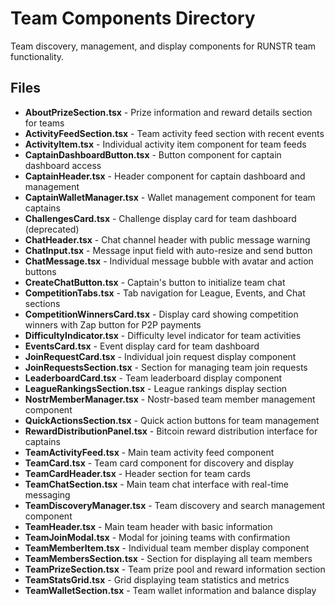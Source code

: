 # Team Components Directory

Team discovery, management, and display components for RUNSTR team functionality.

## Files

- **AboutPrizeSection.tsx** - Prize information and reward details section for teams
- **ActivityFeedSection.tsx** - Team activity feed section with recent events
- **ActivityItem.tsx** - Individual activity item component for team feeds
- **CaptainDashboardButton.tsx** - Button component for captain dashboard access
- **CaptainHeader.tsx** - Header component for captain dashboard and management
- **CaptainWalletManager.tsx** - Wallet management component for team captains
- **ChallengesCard.tsx** - Challenge display card for team dashboard (deprecated)
- **ChatHeader.tsx** - Chat channel header with public message warning
- **ChatInput.tsx** - Message input field with auto-resize and send button
- **ChatMessage.tsx** - Individual message bubble with avatar and action buttons
- **CreateChatButton.tsx** - Captain's button to initialize team chat
- **CompetitionTabs.tsx** - Tab navigation for League, Events, and Chat sections
- **CompetitionWinnersCard.tsx** - Display card showing competition winners with Zap button for P2P payments
- **DifficultyIndicator.tsx** - Difficulty level indicator for team activities
- **EventsCard.tsx** - Event display card for team dashboard
- **JoinRequestCard.tsx** - Individual join request display component
- **JoinRequestsSection.tsx** - Section for managing team join requests
- **LeaderboardCard.tsx** - Team leaderboard display component
- **LeagueRankingsSection.tsx** - League rankings display section
- **NostrMemberManager.tsx** - Nostr-based team member management component
- **QuickActionsSection.tsx** - Quick action buttons for team management
- **RewardDistributionPanel.tsx** - Bitcoin reward distribution interface for captains
- **TeamActivityFeed.tsx** - Main team activity feed component
- **TeamCard.tsx** - Team card component for discovery and display
- **TeamCardHeader.tsx** - Header section for team cards
- **TeamChatSection.tsx** - Main team chat interface with real-time messaging
- **TeamDiscoveryManager.tsx** - Team discovery and search management component
- **TeamHeader.tsx** - Main team header with basic information
- **TeamJoinModal.tsx** - Modal for joining teams with confirmation
- **TeamMemberItem.tsx** - Individual team member display component
- **TeamMembersSection.tsx** - Section for displaying all team members
- **TeamPrizeSection.tsx** - Team prize pool and reward information section
- **TeamStatsGrid.tsx** - Grid displaying team statistics and metrics
- **TeamWalletSection.tsx** - Team wallet information and balance display